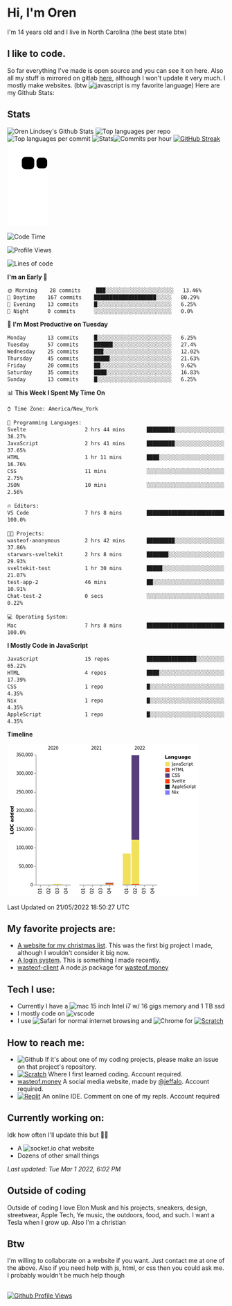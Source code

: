 # Hi, I'm Oren
I'm 14 years old and I live in North Carolina (the best state btw)

## I like to code. 
So far everything I've made is open source and you can see it on here. Also all my stuff is mirrored on gitlab [here](https://gitlab.com/Oren-Lindsey), although I won't update it very much.
I mostly make websites. (btw ![javascript](https://img.shields.io/badge/JavaScript-323330?style=for-the-badge&logo=javascript&logoColor=F7DF1E) is my favorite language)
Here are my Github Stats:

## Stats
![Oren Lindsey's Github Stats](https://github-profile-summary-cards.vercel.app/api/cards/profile-details?username=Oren-Lindsey&theme=github)
![Top languages per repo](https://github-profile-summary-cards.vercel.app/api/cards/repos-per-language?username=oren-Lindsey&theme=github)![Top languages per commit](https://github-profile-summary-cards.vercel.app/api/cards/most-commit-language?username=oren-lindsey&theme=github)
![Stats](https://github-profile-summary-cards.vercel.app/api/cards/stats?username=oren-lindsey&theme=github)![Commits per hour](https://github-profile-summary-cards.vercel.app/api/cards/productive-time?username=oren-lindsey&theme=github)
[![GitHub Streak](http://github-readme-streak-stats.herokuapp.com?user=Oren-Lindsey&date_format=M%20j%5B%2C%20Y%5D&fire=FF9C00&ring=38BB50&currStreakLabel=0A4DCC&sideLabels=4B525B&sideNums=4B525B&currStreakNum=4B525B&dates=4B525B)](https://git.io/streak-stats)
![Github contributions snake game](https://raw.githubusercontent.com/Oren-Lindsey/Oren-Lindsey/output/github-contribution-grid-snake.svg) 

<!--START_SECTION:waka-->
![Code Time](http://img.shields.io/badge/Code%20Time-0%20secs-blue)

![Profile Views](http://img.shields.io/badge/Profile%20Views-107-blue)

![Lines of code](https://img.shields.io/badge/From%20Hello%20World%20I%27ve%20Written-441%20Thousand%20lines%20of%20code-blue)

**I'm an Early 🐤** 

```text
🌞 Morning    28 commits     ███░░░░░░░░░░░░░░░░░░░░░░   13.46% 
🌆 Daytime    167 commits    ████████████████████░░░░░   80.29% 
🌃 Evening    13 commits     █░░░░░░░░░░░░░░░░░░░░░░░░   6.25% 
🌙 Night      0 commits      ░░░░░░░░░░░░░░░░░░░░░░░░░   0.0%

```
📅 **I'm Most Productive on Tuesday** 

```text
Monday       13 commits     █░░░░░░░░░░░░░░░░░░░░░░░░   6.25% 
Tuesday      57 commits     ██████░░░░░░░░░░░░░░░░░░░   27.4% 
Wednesday    25 commits     ███░░░░░░░░░░░░░░░░░░░░░░   12.02% 
Thursday     45 commits     █████░░░░░░░░░░░░░░░░░░░░   21.63% 
Friday       20 commits     ██░░░░░░░░░░░░░░░░░░░░░░░   9.62% 
Saturday     35 commits     ████░░░░░░░░░░░░░░░░░░░░░   16.83% 
Sunday       13 commits     █░░░░░░░░░░░░░░░░░░░░░░░░   6.25%

```


📊 **This Week I Spent My Time On** 

```text
⌚︎ Time Zone: America/New_York

💬 Programming Languages: 
Svelte                   2 hrs 44 mins       █████████░░░░░░░░░░░░░░░░   38.27% 
JavaScript               2 hrs 41 mins       █████████░░░░░░░░░░░░░░░░   37.65% 
HTML                     1 hr 11 mins        ████░░░░░░░░░░░░░░░░░░░░░   16.76% 
CSS                      11 mins             ░░░░░░░░░░░░░░░░░░░░░░░░░   2.75% 
JSON                     10 mins             ░░░░░░░░░░░░░░░░░░░░░░░░░   2.56%

🔥 Editors: 
VS Code                  7 hrs 8 mins        █████████████████████████   100.0%

🐱‍💻 Projects: 
wasteof-anonymous        2 hrs 42 mins       █████████░░░░░░░░░░░░░░░░   37.86% 
starwars-sveltekit       2 hrs 8 mins        ███████░░░░░░░░░░░░░░░░░░   29.93% 
sveltekit-test           1 hr 30 mins        █████░░░░░░░░░░░░░░░░░░░░   21.07% 
test-app-2               46 mins             ██░░░░░░░░░░░░░░░░░░░░░░░   10.91% 
Chat-test-2              0 secs              ░░░░░░░░░░░░░░░░░░░░░░░░░   0.22%

💻 Operating System: 
Mac                      7 hrs 8 mins        █████████████████████████   100.0%

```

**I Mostly Code in JavaScript** 

```text
JavaScript               15 repos            ████████████████░░░░░░░░░   65.22% 
HTML                     4 repos             ████░░░░░░░░░░░░░░░░░░░░░   17.39% 
CSS                      1 repo              █░░░░░░░░░░░░░░░░░░░░░░░░   4.35% 
Nix                      1 repo              █░░░░░░░░░░░░░░░░░░░░░░░░   4.35% 
AppleScript              1 repo              █░░░░░░░░░░░░░░░░░░░░░░░░   4.35%

```


**Timeline**

![Chart not found](https://raw.githubusercontent.com/Oren-Lindsey/Oren-Lindsey/main/charts/bar_graph.png) 


 Last Updated on 21/05/2022 18:50:27 UTC
<!--END_SECTION:waka-->

## My favorite projects are: 
- [A website for my christmas list](https://github.com/Oren-Lindsey/List-website). This was the first big project I made, although I wouldn't consider it big now.
- [A login system](https://github.com/Oren-Lindsey/login). This is something I made recently.
- [wasteof-client](https://github.com/Oren-Lindsey/wasteof-client) A node.js package for [wasteof.money](https://wasteof.money)

## Tech I use:
- Currently I have a ![mac](https://img.shields.io/badge/Apple-MacBook_Pro_2015-333333?style=for-the-badge&logo=apple&logoColor=white) 15 inch Intel i7 w/ 16 gigs memory and 1 TB ssd
- I mostly code on ![vscode](https://img.shields.io/badge/Visual_Studio_Code-0078D4?style=for-the-badge&logo=visual%20studio%20code&logoColor=white)
- I use ![Safari](https://img.shields.io/badge/Safari-FF1B2D?style=for-the-badge&logo=Safari&logoColor=white) for normal internet browsing and ![Chrome](https://img.shields.io/badge/Google_chrome-4285F4?style=for-the-badge&logo=Google-chrome&logoColor=white) for [![Scratch](https://img.shields.io/badge/Scratch-4D97FF?style=for-the-badge&logo=Scratch&logoColor=white)](https://scratch.mit.edu/)

## How to reach me:
- ![Github](https://img.shields.io/badge/GitHub-100000?style=for-the-badge&logo=github&logoColor=white) If it's about one of my coding projects, please make an issue on that project's repository.
- [![Scratch](https://img.shields.io/badge/Scratch-4D97FF?style=for-the-badge&logo=Scratch&logoColor=white)](https://scratch.mit.edu/users/scratchusername40) Where I first learned coding. Account required.
- [wasteof.money](https://wasteof.money/@ee) A social media website, made by [@jeffalo](https://github.com/jeffalo). Account required.
- [![Replit](https://img.shields.io/badge/replit-667881?style=for-the-badge&logo=replit&logoColor=white)](https://replit.com/s40) An online IDE. Comment on one of my repls. Account required

## Currently working on:
Idk how often I'll update this but 🤷‍♂️
- A ![socket.io](https://img.shields.io/badge/Socket.io-010101?&style=for-the-badge&logo=Socket.io&logoColor=white) chat website
- Dozens of other small things

*Last updated: Tue Mar 1 2022, 6:02 PM*

## Outside of coding
Outside of coding I love Elon Musk and his projects, sneakers, design, streetwear, Apple Tech, Ye music, the outdoors, food, and such. I want a Tesla when I grow up. Also I'm a christian

## Btw
I'm willing to collaborate on a website if you want. Just contact me at one of the above. Also if you need help with js, html, or css then you could ask me. I probably wouldn't be much help though

##
[![Github Profile Views](https://hits.seeyoufarm.com/api/count/incr/badge.svg?url=https%3A%2F%2Fgithub.com%2Foren-lindsey&count_bg=%23FF0000&title_bg=%23000000&icon=github.svg&icon_color=%23FFFFFF&title=views&edge_flat=true)](https://hits.seeyoufarm.com)
